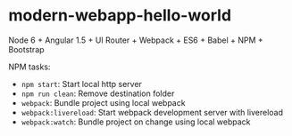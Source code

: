 # modern-webapp-hello-world
Node 6 + Angular 1.5 + UI Router + Webpack + ES6 + Babel + NPM + Bootstrap

NPM tasks:
- `npm start`: Start local http server
- `npm run clean`: Remove destination folder
- `webpack`: Bundle project using local webpack
- `webpack:livereload`: Start webpack development server with livereload
- `webpack:watch`: Bundle project on change using local webpack
